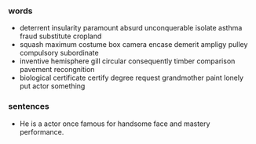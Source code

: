 ### words
- deterrent insularity paramount absurd unconquerable isolate asthma fraud substitute cropland
- squash maximum costume box camera encase demerit ampligy pulley compulsory subordinate
- inventive hemisphere gill circular consequently timber comparison pavement recongnition
- biological certificate certify degree request grandmother paint lonely put actor something
### sentences
- He is a actor once famous for handsome face and mastery performance.